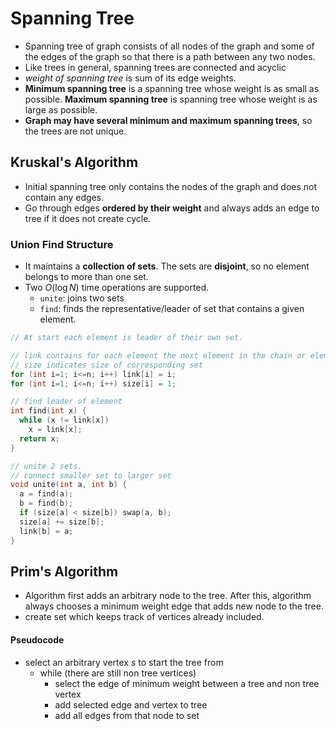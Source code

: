 # Spanning Tree

- Spanning tree of graph consists of all nodes of the graph and some of the edges of the graph so that there is a path between any two nodes.
- Like trees in general, spanning trees are connected and acyclic
- *weight of spanning tree* is sum of its edge weights.
- **Minimum spanning tree** is a spanning tree whose weight is as small as possible. **Maximum spanning tree** is spanning tree whose weight is as large as possible.
- **Graph may have several minimum and maximum spanning trees**, so the trees are not unique.

## Kruskal's Algorithm

- Initial spanning tree only contains the nodes of the graph and does not contain any edges.
- Go through edges **ordered by their weight** and always adds an edge to tree if it does not create cycle.

### Union Find Structure

- It maintains a **collection of sets**. The sets are **disjoint**, so no element belongs to more than one set.
- Two $O(\log{N})$ time operations are supported.
  - `unite`: joins two sets
  - `find`: finds the representative/leader of set that contains a given element.

```cpp
// At start each element is leader of their own set.

// link contains for each element the next element in the chain or element itself if it is leader.
// size indicates size of corresponding set
for (int i=1; i<=n; i++) link[i] = i;
for (int i=1; i<=n; i++) size[i] = 1;

// find leader of element
int find(int x) {
  while (x != link[x])
    x = link[x];
  return x;
}

// unite 2 sets.
// connect smaller set to larger set
void unite(int a, int b) {
  a = find(a);
  b = find(b);
  if (size[a] < size[b]) swap(a, b);
  size[a] += size[b];
  link[b] = a;
}
```

## Prim's Algorithm

- Algorithm first adds an arbitrary node to the tree. After this, algorithm always chooses a minimum weight edge that adds new node to the tree.
- create set which keeps track of vertices already included.

#### Pseudocode

- select an arbitrary vertex $s$ to start the tree from
  - while (there are still non tree vertices)
    - select the edge of minimum weight between a tree and non tree vertex
    - add selected edge and vertex to tree
    - add all edges from that node to set